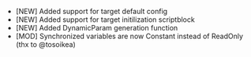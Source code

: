 - [NEW] Added support for target default config
- [NEW] Added support for target initilization scriptblock
- [NEW] Added DynamicParam generation function
- [MOD] Synchronized variables are now Constant instead of ReadOnly (thx to @tosoikea)

